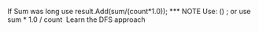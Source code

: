 If Sum was long use  result.Add(sum/(count*1.0));
*** NOTE Use: () ; or use sum * 1.0 / count
​
Learn the DFS approach